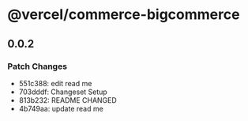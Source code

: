 # @vercel/commerce-bigcommerce

## 0.0.2

### Patch Changes

- 551c388: edit read me
- 703dddf: Changeset Setup
- 813b232: README CHANGED
- 4b749aa: update read me
